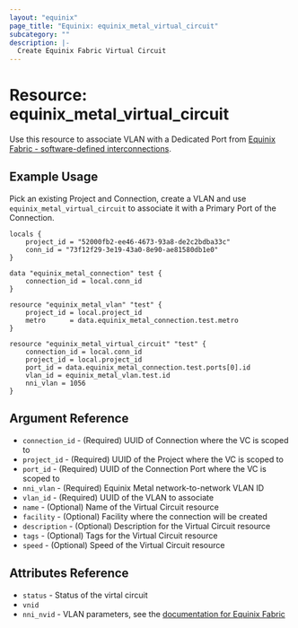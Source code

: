 ```yaml
---
layout: "equinix"
page_title: "Equinix: equinix_metal_virtual_circuit"
subcategory: ""
description: |-
  Create Equinix Fabric Virtual Circuit
---
```


# Resource: equinix_metal_virtual_circuit

Use this resource to associate VLAN with a Dedicated Port from [Equinix Fabric - software-defined interconnections](https://metal.equinix.com/developers/docs/networking/fabric/#associating-a-vlan-with-a-dedicated-port).

## Example Usage

Pick an existing Project and Connection, create a VLAN and use `equinix_metal_virtual_circuit` to associate it with a Primary Port of the Connection.

```hcl
locals {
	project_id = "52000fb2-ee46-4673-93a8-de2c2bdba33c"
	conn_id = "73f12f29-3e19-43a0-8e90-ae81580db1e0"
}

data "equinix_metal_connection" test {
	connection_id = local.conn_id
}

resource "equinix_metal_vlan" "test" {
	project_id = local.project_id
	metro      = data.equinix_metal_connection.test.metro
}

resource "equinix_metal_virtual_circuit" "test" {
	connection_id = local.conn_id
	project_id = local.project_id
	port_id = data.equinix_metal_connection.test.ports[0].id
	vlan_id = equinix_metal_vlan.test.id
	nni_vlan = 1056
}
```

## Argument Reference

* `connection_id` - (Required) UUID of Connection where the VC is scoped to
* `project_id` - (Required) UUID of the Project where the VC is scoped to
* `port_id` - (Required) UUID of the Connection Port where the VC is scoped to
* `nni_vlan` - (Required) Equinix Metal network-to-network VLAN ID
* `vlan_id` - (Required) UUID of the VLAN to associate
* `name` - (Optional) Name of the Virtual Circuit resource
* `facility` - (Optional) Facility where the connection will be created
* `description` - (Optional) Description for the Virtual Circuit resource
* `tags` - (Optional) Tags for the Virtual Circuit resource
* `speed` - (Optional) Speed of the Virtual Circuit resource

## Attributes Reference

* `status` - Status of the virtal circuit
* `vnid`
* `nni_nvid` - VLAN parameters, see the [documentation for Equinix Fabric](https://metal.equinix.com/developers/docs/networking/fabric/)
